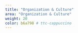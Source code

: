 ```yaml
---
title: "Organization & Culture"
area: "Organization & Culture"
weight: 20
color: b6a798 # ttc-cappuccino
---
```

